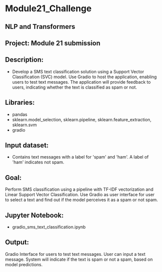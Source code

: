 # Module21_Challenge

## NLP and Transformers
## Project: Module 21 submission

## Description:
- Develop a SMS text classification solution using a Support Vector Classification (SVC) model. Use Gradio  to host the application, enabling users to test text messages. The application will provide feedback to users, indicating whether the text is classified as spam or not.

## Libraries:
- pandas
- sklearn.model_selection, sklearn.pipeline, sklearn.feature_extraction, sklearn.svm
- gradio

## Input dataset:
- Contains text messages with a label for 'spam' and 'ham'. A label of 'ham' indicates not spam.

## Goal:
Perform SMS classification using a pipeline with TF-IDF vectorization and Linear Support Vector Classification. Use Gradio as user interface for user to select a text and find out if the model perceives it as a spam or not spam.

## Jupyter Notebook:
- gradio_sms_text_classification.ipynb

## Output:
Gradio Interface for users to test text messages. User can input a text message. System will indicate if the text is spam or not a spam, based on model predictions.
